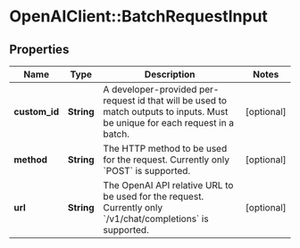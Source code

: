 # OpenAIClient::BatchRequestInput

## Properties
Name | Type | Description | Notes
------------ | ------------- | ------------- | -------------
**custom_id** | **String** | A developer-provided per-request id that will be used to match outputs to inputs. Must be unique for each request in a batch. | [optional] 
**method** | **String** | The HTTP method to be used for the request. Currently only &#x60;POST&#x60; is supported. | [optional] 
**url** | **String** | The OpenAI API relative URL to be used for the request. Currently only &#x60;/v1/chat/completions&#x60; is supported. | [optional] 

